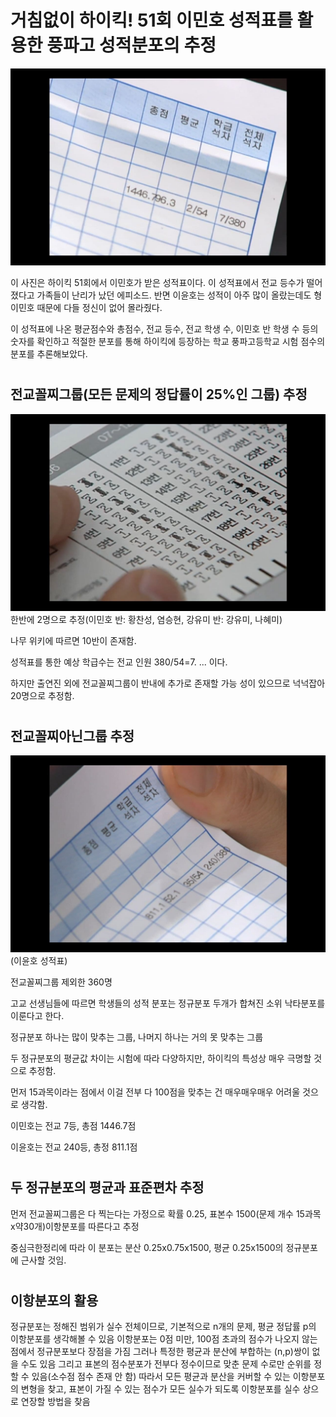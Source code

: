 # 거침없이 하이킥! 51회 이민호 성적표를 활용한 풍파고 성적분포의 추정

![title](Images/seongjeokpyo.jpg)

이 사진은 하이킥 51회에서 이민호가 받은 성적표이다. 이 성적표에서 전교 등수가 떨어졌다고 가족들이 난리가 났던 에피소드. 반면 이윤호는 성적이 아주 많이 올랐는데도 형 이민호 때문에 다들 정신이 없어 몰라줬다. 

이 성적표에 나온 평균점수와 총점수, 전교 등수, 전교 학생 수, 이민호 반 학생 수 등의 숫자를 확인하고 적절한 분포를 통해 하이킥에 등장하는 학교 풍파고등학교 시험 점수의 분포를 추론해보았다.

#

## 전교꼴찌그룹(모든 문제의 정답률이 25%인 그룹) 추정
 ![title2](Images/dajjikgoissm.jpg)
  한반에 2명으로 추정(이민호 반: 황찬성, 염승현, 강유미 반: 강유미, 나혜미)
  
  나무 위키에 따르면 10반이 존재함. 
  
  성적표를 통한 예상 학급수는 전교 인원 380/54=7. ... 이다.
  
  하지만 출연진 외에 전교꼴찌그룹이 반내에 추가로 존재할 가능 성이 있으므로 넉넉잡아 20명으로 추정함.
 
#

## 전교꼴찌아닌그룹 추정
 ![title](Images/seongjeokpyo2.jpg)
  (이윤호 성적표)
  
  전교꼴찌그룹 제외한 360명
  
  고교 선생님들에 따르면 학생들의 성적 분포는 정규분포 두개가 합쳐진 소위 낙타분포를 이룬다고 한다.
  
  정규분포 하나는 많이 맞추는 그룹, 나머지 하나는 거의 못 맞추는 그룹
  
  두 정규분포의 평균값 차이는 시험에 따라 다양하지만, 하이킥의 특성상 매우 극명할 것으로 추정함.
  
  먼저 15과목이라는 점에서 이걸 전부 다 100점을 맞추는 건 매우매우매우 어려울 것으로 생각함.
  
  이민호는 전교 7등, 총점 1446.7점
  
  이윤호는 전교 240등, 총정 811.1점

#

## 두 정규분포의 평균과 표준편차 추정
  먼저 전교꼴찌그룹은 다 찍는다는 가정으로 확률 0.25, 표본수 1500(문제 개수 15과목x약30개)이항분포를 따른다고 추정
  
  중심극한정리에 따라 이 분포는 분산 0.25x0.75x1500, 평균 0.25x1500의 정규분포에 근사할 것임.

#

## 이항분포의 활용
  정규분포는 정해진 범위가 실수 전체이므로, 기본적으로 n개의 문제, 평균 정답률 p의 이항분포를 생각해볼 수 있음
  이항분포는 0점 미만, 100점 초과의 점수가 나오지 않는 점에서 정규분포보다 장점을 가짐
  그러나 특정한 평균과 분산에 부합하는 (n,p)쌍이 없을 수도 있음
  그리고 표본의 점수분포가 전부다 정수이므로 맞춘 문제 수로만 순위를 정할 수 있음(소수점 점수 존재 안 함)
  따라서 모든 평균과 분산을 커버할 수 있는 이항분포의 변형을 찾고, 표본이 가질 수 있는 점수가 모든 실수가 되도록 이항분포를 실수 상으로 연장할 방법을 찾음
